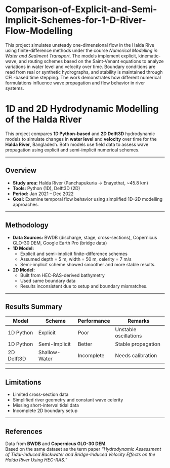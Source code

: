 # Comparison-of-Explicit-and-Semi-Implicit-Schemes-for-1-D-River-Flow-Modelling
This project simulates unsteady one-dimensional flow in the Halda Rive using finite-difference methods under the course *Numerical Modelling in Water and Sediment Transport*. The models implement explicit, kinematic-wave, and routing schemes based on the Saint-Venant equations to analyze variations in water level and velocity over time. Boundary conditions are read from real or synthetic hydrographs, and stability is maintained through CFL-based time stepping. The work demonstrates how different numerical formulations influence wave propagation and flow behavior in river systems.


# 1D and 2D Hydrodynamic Modelling of the Halda River

This project compares **1D Python-based** and **2D Delft3D** hydrodynamic models to simulate changes in **water level** and **velocity** over time for the **Halda River**, Bangladesh. Both models use field data to assess wave propagation using explicit and semi-implicit numerical schemes.

---

## Overview

- **Study area:** Halda River (Panchapukuria → Enayethat, ~45.8 km)  
- **Tools:** Python (1D), Delft3D (2D)  
- **Period:** Jan 2021 – Dec 2022  
- **Goal:** Examine temporal flow behavior using simplified 1D–2D modelling approaches.

---

## Methodology

- **Data Sources:** BWDB (discharge, stage, cross-sections), Copernicus GLO-30 DEM, Google Earth Pro (bridge data)  
- **1D Model:**  
  - Explicit and semi-implicit finite-difference schemes  
  - Assumed depth = 5 m, width = 50 m, celerity = 7 m/s  
  - Semi-implicit scheme showed smoother and more stable results.  
- **2D Model:**  
  - Built from HEC-RAS-derived bathymetry  
  - Used same boundary data  
  - Results inconsistent due to setup and boundary mismatches.

---

## Results Summary

| Model | Scheme | Performance | Remarks |
|--------|---------|-------------|----------|
| 1D Python | Explicit | Poor | Unstable oscillations |
| 1D Python | Semi-Implicit | Better | Stable propagation |
| 2D Delft3D | Shallow-Water | Incomplete | Needs calibration |

---

## Limitations

- Limited cross-section data  
- Simplified river geometry and constant wave celerity  
- Missing short-interval tidal data  
- Incomplete 2D boundary setup  

---

## References

Data from **BWDB** and **Copernicus GLO-30 DEM**.  
Based on the same dataset as the term paper *“Hydrodynamic Assessment of Tidal-Induced Backwater and Bridge-Induced Velocity Effects on the Halda River Using HEC-RAS.”*

